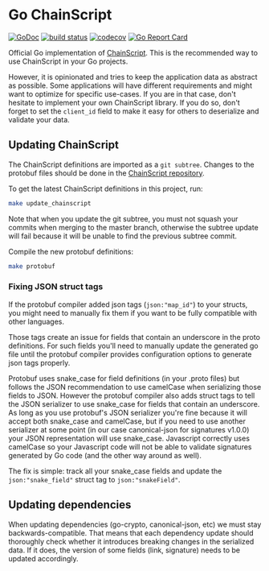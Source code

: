 # Go ChainScript

[![GoDoc](https://godoc.org/github.com/stratumn/go-chainscript?status.svg)](https://godoc.org/github.com/stratumn/go-chainscript)
[![build status](https://travis-ci.org/stratumn/go-chainscript.svg?branch=master)](https://travis-ci.org/stratumn/go-chainscript)
[![codecov](https://codecov.io/gh/stratumn/go-chainscript/branch/master/graph/badge.svg)](https://codecov.io/gh/stratumn/go-chainscript)
[![Go Report Card](https://goreportcard.com/badge/github.com/stratumn/go-chainscript)](https://goreportcard.com/report/github.com/stratumn/go-chainscript)

Official Go implementation of [ChainScript](https://github.com/stratumn/chainscript).
This is the recommended way to use ChainScript in your Go projects.

However, it is opinionated and tries to keep the application data as abstract
as possible. Some applications will have different requirements and might
want to optimize for specific use-cases. If you are in that case, don't
hesitate to implement your own ChainScript library.
If you do so, don't forget to set the `client_id` field to make it easy for
others to deserialize and validate your data.

## Updating ChainScript

The ChainScript definitions are imported as a `git subtree`.
Changes to the protobuf files should be done in the
[ChainScript repository](https://github.com/stratumn/chainscript).

To get the latest ChainScript definitions in this project, run:

```bash
make update_chainscript
```

Note that when you update the git subtree, you must not squash your commits
when merging to the master branch, otherwise the subtree update will fail
because it will be unable to find the previous subtree commit.

Compile the new protobuf definitions:

```bash
make protobuf
```

### Fixing JSON struct tags

If the protobuf compiler added json tags (`json:"map_id"`) to your structs,
you might need to manually fix them if you want to be fully compatible with
other languages.

Those tags create an issue for fields that contain an underscore in the proto
definitions. For such fields you'll need to manually update the generated
go file until the protobuf compiler provides configuration options to generate
json tags properly.

Protobuf uses snake_case for field definitions (in your .proto files) but
follows the JSON recommendation to use camelCase when serializing those fields
to JSON.
However the protobuf compiler also adds struct tags to tell the JSON serializer
to use snake_case for fields that contain an underscore.
As long as you use protobuf's JSON serializer you're fine because it will
accept both snake_case and camelCase, but if you need to use another serializer
at some point (in our case canonical-json for signatures v1.0.0) your JSON
representation will use snake_case.
Javascript correctly uses camelCase so your Javascript code will not be able to
validate signatures generated by Go code (and the other way around as well).

The fix is simple: track all your snake_case fields and update the
`json:"snake_field"` struct tag to `json:"snakeField"`.

## Updating dependencies

When updating dependencies (go-crypto, canonical-json, etc) we must stay
backwards-compatible. That means that each dependency update should thoroughly
check whether it introduces breaking changes in the serialized data.
If it does, the version of some fields (link, signature) needs to be updated
accordingly.
